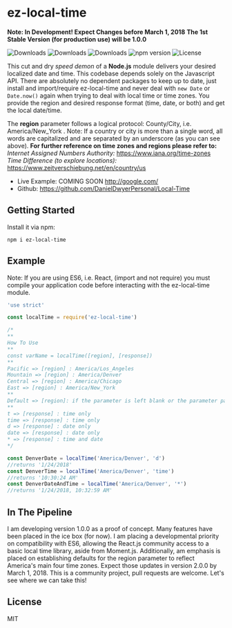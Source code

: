 
# ez-local-time

**Note: In Development! Expect Changes before March 1, 2018**
**The 1st Stable Version (for production use) will be 1.0.0**

![Downloads](https://img.shields.io/npm/dw/ez-local-time.svg)
![Downloads](https://img.shields.io/npm/dm/ez-local-time.svg)
![Downloads](https://img.shields.io/npm/dt/ez-local-time.svg)
![npm version](https://img.shields.io/npm/v/ez-local-time.svg)
![License](https://img.shields.io/npm/l/ez-local-time.svg)

This cut and dry <i>speed demon</i> of a **Node.js** module delivers your desired localized date and time. This codebase depends solely on the Javascript API. There are absolutely no dependent packages to keep up to date, just install and import/require ez-local-time and never deal with ```new Date``` or ```Date.now()``` again when trying to deal with local time or time zones. You provide the region and desired response format (time, date, or both) and get the local date/time.

The **region** parameter follows a logical protocol: County/City, i.e. America/New_York .
Note: If a country or city is more than a single word, all words are capitalized and are separated by an underscore (as you can see above).
**For further reference on time zones and regions please refer to:**
<i>Internet Assigned Numbers Authority:</i> https://www.iana.org/time-zones
<i>Time Difference (to explore locations):</i> https://www.zeitverschiebung.net/en/country/us


- Live Example: COMING SOON http://google.com/
- Github: https://github.com/DanielDwyerPersonal/Local-Time

## Getting Started

Install it via npm:

```shell
npm i ez-local-time
```


## Example
Note: If you are using ES6, i.e. React, (import and not require) you must compile your application code before interacting with the ez-local-time module.

```js
'use strict'

const localTime = require('ez-local-time')

/*
**
How To Use
**
const varName = localTime([region], [response])
**
Pacific => [region] : America/Los_Angeles
Mountain => [region] : America/Denver
Central => [region] : America/Chicago
East => [region] : America/New_York
**
Default => [region]: if the parameter is left blank or the parameter passed is a blank string defaults to UTC time
**
t => [response] : time only
time => [response] : time only
d => [response] : date only
date => [response] : date only
* => [response] : time and date
*/

const DenverDate = localTime('America/Denver', 'd')
//returns '1/24/2018'
const DenverTime = localTime('America/Denver', 'time')
//returns '10:30:24 AM'
const DenverDateAndTime = localTime('America/Denver', '*')
//returns '1/24/2018, 10:32:59 AM'

```

## In The Pipeline
I am developing version 1.0.0 as a proof of concept. Many features have been placed in the ice box (for now). I am placing a developmental priority on compatibility with ES6, allowing the React.js community access to a basic local time library, aside from Moment.js. Additionally, am emphasis is placed on establishing defaults for the region parameter to reflect America's main four time zones. Expect those updates in version 2.0.0 by March 1, 2018. This is a community project, pull requests are welcome. Let's see where we can take this!

## License

MIT
